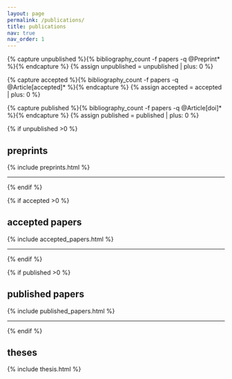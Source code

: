 ```yaml
---
layout: page
permalink: /publications/
title: publications
nav: true
nav_order: 1
---
```


{% capture unpublished %}{%  bibliography_count -f papers -q @Preprint* %}{% endcapture %}
{% assign unpublished = unpublished | plus: 0 %}

{% capture accepted %}{%  bibliography_count -f papers -q @Article[accepted]* %}{% endcapture %}
{% assign accepted = accepted | plus: 0 %}

{% capture published %}{%  bibliography_count -f papers -q @Article[doi]* %}{% endcapture %}
{% assign published = published | plus: 0 %}

{% if unpublished >0 %}

<h2>preprints</h2>
<div class="publications">
{% include preprints.html %}
</div>

<hr>
{% endif %}

{% if accepted >0 %}

<h2>accepted papers</h2>
<div class="publications">
{% include accepted_papers.html %}
</div>

<hr>
{% endif %}

{% if published >0 %}

<h2>published papers</h2>
<div class="publications">
{% include published_papers.html %}
</div>

<hr>
{% endif %}

<h2>theses</h2>
<div class="publications">
{% include thesis.html %}
</div>
